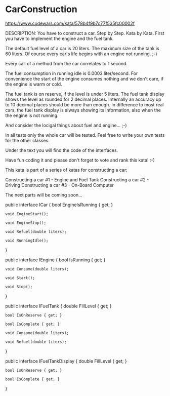# CarConstruction
https://www.codewars.com/kata/578b4f9b7c77f535fc00002f

DESCRIPTION:
You have to construct a car. Step by Step. Kata by Kata.
First you have to implement the engine and the fuel tank.

The default fuel level of a car is 20 liters.
The maximum size of the tank is 60 liters.
Of course every car's life begins with an engine not running. ;-)

Every call of a method from the car correlates to 1 second.

The fuel consumption in running idle is 0.0003 liter/second.
For convenience the start of the engine consumes nothing and we don't care, if the engine is warm or cold.

The fuel tank is on reserve, if the level is under 5 liters.
The fuel tank display shows the level as rounded for 2 decimal places.
Internally an accuracy up to 10 decimal places should be more than enough.
In difference to most real cars, the fuel tank display is always showing its information, also when the the engine is not running.

And consider the locigal things about fuel and engine... ;-)

In all tests only the whole car will be tested. Feel free to write your own tests for the other classes.

Under the text you will find the code of the interfaces.

Have fun coding it and please don't forget to vote and rank this kata! :-)


This kata is part of a series of katas for constructing a car:

Constructing a car #1 - Engine and Fuel Tank
Constructing a car #2 - Driving
Constructing a car #3 - On-Board Computer

The next parts will be coming soon...




public interface ICar
{
    bool EngineIsRunning { get; }

    void EngineStart();

    void EngineStop();

    void Refuel(double liters);

    void RunningIdle();
}

public interface IEngine
{
    bool IsRunning { get; }

    void Consume(double liters);

    void Start();

    void Stop();
}

public interface IFuelTank
{
    double FillLevel { get; }

    bool IsOnReserve { get; }

    bool IsComplete { get; }

    void Consume(double liters);

    void Refuel(double liters);        
}

public interface IFuelTankDisplay
{
    double FillLevel { get; }

    bool IsOnReserve { get; }

    bool IsComplete { get; }
}
